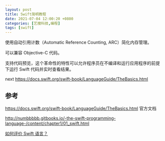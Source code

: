 ```yaml
---
layout: post
title: Swift简明教程
date: 2021-07-04 12:00:20 +0800
categories: [艺搜科技,编程]
tags: [swift]
---
```


使用自动引用计数（Automatic Reference Counting, ARC）简化内存管理。

可以兼容 Objective-C 代码。

支持代码预览，这个革命性的特性可以允许程序员在不编译和运行应用程序的前提下运行 Swift 代码并实时查看结果。


next https://docs.swift.org/swift-book/LanguageGuide/TheBasics.html

## 参考

https://docs.swift.org/swift-book/LanguageGuide/TheBasics.html 官方文档

http://numbbbbb.gitbooks.io/-the-swift-programming-language-/content/chapter1/01_swift.html

[如何评价 Swift 语言？](http://www.zhihu.com/question/24002984)
